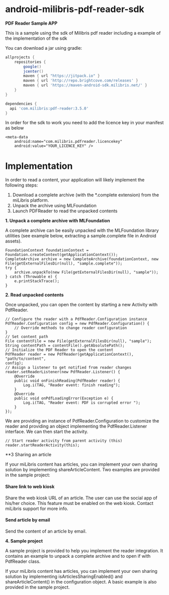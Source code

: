 # android-milibris-pdf-reader-sdk

**PDF Reader Sample APP**

This is a sample using the sdk of Milibris pdf reader including a example of the implementation of the sdk

You can download a jar using gradle:

```gradle
allprojects {
    repositories {
        google()
        jcenter()
        maven { url "https://jitpack.io" }
        maven { url 'http://repo.brightcove.com/releases' }
        maven { url 'https://maven-android-sdk.milibris.net/' }
    }
}

dependencies {
  api 'com.milibris:pdf-reader:3.5.0'
}
```

In order for the sdk to work you need to add the licence key in your manifest as below
```manifest
<meta-data
    android:name="com.milibris.pdfreader.licencekey"
    android:value="YOUR_LICENCE_KEY" />

```

# Implementation

In order to read a content, your application will likely implement the following steps:
1. Download a complete archive (with the *.complete extension) from the miLibris
platform.
2. Unpack the archive using MLFoundation
3. Launch PDFReader to read the unpacked contents

**1. Unpack a complete archive with MLFoundation**

A complete archive can be easily unpacked with the MLFoundation library utilities (see
example below, extracting a sample.complete file in Android assets).
```
FoundationContext foundationContext =
Foundation.createContext(getApplicationContext());
CompleteArchive archive = new CompleteArchive(foundationContext, new
File(getExternalFilesDir(null), "sample.complete"));
try {
    archive.unpackTo(new File(getExternalFilesDir(null), "sample"));
} catch (Throwable e) {
    e.printStackTrace();
}
```

**2. Read unpacked contents**

Once unpacked, you can open the content by starting a new Activity with PdfReader.
```
// Configure the reader with a PdfReader.Configuration instance
PdfReader.Configuration config = new PdfReader.Configuration() {
    // Override methods to change reader configuration
}
// Set content path
File contentFile = new File(getExternalFilesDir(null), "sample");
String contentPath = contentFile().getAbsolutePath();
// Initialize the PDF Reader to open the content
PdfReader reader = new PdfReader(getApplicationContext(), "path/to/content",
config);
// Assign a listener to get notified from reader changes
reader.setReaderListener(new PdfReader.Listener() {
    @Override
    public void onFinishReading(PdfReader reader) {
        Log.i(TAG, "Reader event: finish reading");
    }
    @Override
    public void onPdfLoadingError(Exception e) {
        Log.i(TAG, "Reader event: PDF is corrupted error ");
    }
});
```
We are providing an instance of PdfReader.Configuration to customize the reader and
providing an object implementing the PdfReader.Listener interface. We can then start
the activity.
```
// Start reader activity from parent activity (this)
reader.startReaderActivity(this);
```


**3 Sharing an article

If your miLibris content has articles, you can implement your own sharing solution by implementing shareArticleContent. Two examples are provided in the sample project:

#### Share link to web kiosk

Share the web kiosk URL of an article. The user can use the social app of his/her choice. This feature must be enabled on the web kiosk. Contact miLibris support for more info.

#### Send article by email

Send the content of an article by email.

**4. Sample project**

A sample project is provided to help you implement the reader integration. It contains an example to unpack a complete archive and to open if with PdfReader class.

If your miLibris content has articles, you can implement your own sharing solution by implementing isArticlesSharingEnabled() and shareArticleContent() in the configuration object. A basic example is also provided in the sample project.
